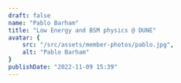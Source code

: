 ```yaml
---
draft: false
name: "Pablo Barham"
title: "Low Energy and BSM physics @ DUNE"
avatar: {
    src: "/src/assets/member-photos/pablo.jpg",
    alt: "Pablo Barham"
}
publishDate: "2022-11-09 15:39"
---
```

